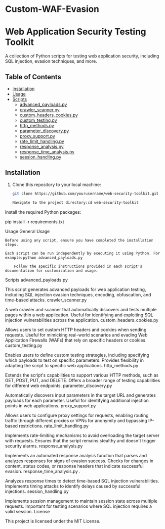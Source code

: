 # Custom-WAF-Evasion

# Web Application Security Testing Toolkit

A collection of Python scripts for testing web application security, including SQL injection, evasion techniques, and more.

## Table of Contents

- [Installation](#installation)
- [Usage](#usage)
- [Scripts](#scripts)
  - [advanced_payloads.py](#advanced_payloadspy)
  - [crawler_scanner.py](#crawler_scannerpy)
  - [custom_headers_cookies.py](#custom_headers_cookiespy)
  - [custom_testing.py](#custom_testingpy)
  - [http_methods.py](#http_methodspy)
  - [parameter_discovery.py](#parameter_discoverypy)
  - [proxy_support.py](#proxy_supportpy)
  - [rate_limit_handling.py](#rate_limit_handlingpy)
  - [response_analysis.py](#response_analysispy)
  - [response_time_analysis.py](#response_time_analysispy)
  - [session_handling.py](#session_handlingpy)

## Installation

1. Clone this repository to your local machine:

   ```bash
   git clone https://github.com/yourusername/web-security-toolkit.git

   Navigate to the project directory:cd web-security-toolkit


Install the required Python packages:

pip install -r requirements.txt

Usage
General Usage

    Before using any script, ensure you have completed the installation steps.

    Each script can be run independently by executing it using Python. For example:python advanced_payloads.py

        Follow the specific instructions provided in each script's documentation for customization and usage.

Scripts
advanced_payloads.py

This script generates advanced payloads for web application testing, including SQL injection evasion techniques, encoding, obfuscation, and time-based attacks.
crawler_scanner.py

A web crawler and scanner that automatically discovers and tests multiple pages within a web application. Useful for identifying and exploiting SQL injection vulnerabilities across the application.
custom_headers_cookies.py

Allows users to set custom HTTP headers and cookies when sending requests. Useful for mimicking real-world scenarios and evading Web Application Firewalls (WAFs) that rely on specific headers or cookies.
custom_testing.py

Enables users to define custom testing strategies, including specifying which payloads to test on specific parameters. Provides flexibility in adapting the script to specific web applications.
http_methods.py

Extends the script's capabilities to support various HTTP methods, such as GET, POST, PUT, and DELETE. Offers a broader range of testing capabilities for different web endpoints.
parameter_discovery.py

Automatically discovers input parameters in the target URL and generates payloads for each parameter. Useful for identifying additional injection points in web applications.
proxy_support.py

Allows users to configure proxy settings for requests, enabling routing traffic through different proxies or VPNs for anonymity and bypassing IP-based restrictions.
rate_limit_handling.py

Implements rate-limiting mechanisms to avoid overloading the target server with requests. Ensures that the script remains stealthy and doesn't trigger security alarms.
response_analysis.py

Implements an automated response analysis function that parses and analyzes responses for signs of evasion success. Checks for changes in content, status codes, or response headers that indicate successful evasion.
response_time_analysis.py  .

Analyzes response times to detect time-based SQL injection vulnerabilities. Implements timing attacks to identify delays caused by successful injections.
session_handling.py

Implements session management to maintain session state across multiple requests. Important for testing scenarios where SQL injection requires a valid session.
License

This project is licensed under the MIT License.


